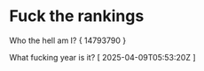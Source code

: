 # Fuck the rankings

Who the hell am I?
{ 14793790 }

What fucking year is it?
[ 2025-04-09T05:53:20Z ]
